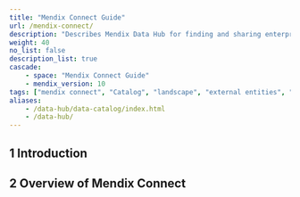 ```yaml
---
title: "Mendix Connect Guide"
url: /mendix-connect/
description: "Describes Mendix Data Hub for finding and sharing enterprise data assets."
weight: 40
no_list: false
description_list: true
cascade:
    - space: "Mendix Connect Guide"
    - mendix_version: 10
tags: ["mendix connect", "Catalog", "landscape", "external entities", "external users", "governance"]
aliases:
    - /data-hub/data-catalog/index.html
    - /data-hub/
---
```


## 1 Introduction

## 2 Overview of Mendix Connect

